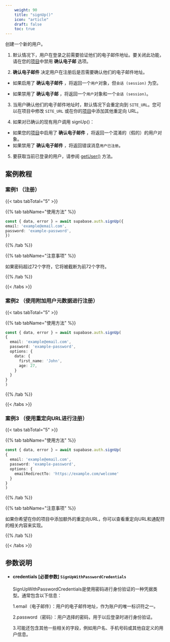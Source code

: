 ```yaml
---
    weight: 90
    title: "signUp()"
    icon: "article"
    draft: false
    toc: true
---
```


创建一个新的用户。



1. 默认情况下，用户在登录之前需要验证他们的电子邮件地址。要关闭此功能，请在您的[项目](https://cloud.memfiredb.com/db)中禁用 **确认电子邮** 选项。

2. **确认电子邮件** 决定用户在注册后是否需要确认他们的电子邮件地址。

* 如果启用了 **确认电子邮件** ，将返回一个`用户`对象，但`会话 (session)` 为空。

* 如果禁用了 **确认电子邮** ，将返回一个`用户`对象和一个`会话 (session)`。

3. 当用户确认他们的电子邮件地址时，默认情况下会重定向到 `SITE_URL`。您可以在项目中修改 `SITE_URL` 或在你的[项目](https://cloud.memfiredb.com/db)中添加其他重定向 URL。

4. 如果对已确认的现有用户调用 signUp()：

* 如果您的[项目](https://cloud.memfiredb.com/db)中启用了 **确认电子邮件** ，将返回一个混淆的（假的）的用户对象。
* 如果禁用了 **确认电子邮件** ，将返回错误消息`用户已注册`。
5. 要获取当前已登录的用户，请参阅 [getUser()](/docs/app/SDKdocs/JavaScript/auth/auth-getuser) 方法。


## 案例教程

### 案例1 （注册）

{{< tabs tabTotal="5" >}}



{{% tab tabName="使用方法" %}}



  ```ts
const { data, error } = await supabase.auth.signUp({
  email: 'example@email.com',
  password: 'example-password',
})
  ```



{{% /tab %}}


{{% tab tabName="注意事项" %}}



如果密码超过72个字符，它将被截断为前72个字符。



{{% /tab %}}

{{< /tabs >}}



### 案例2 （使用附加用户元数据进行注册）

{{< tabs tabTotal="5" >}}



{{% tab tabName="使用方法" %}}



  ```ts
const { data, error } = await supabase.auth.signUp(
  {
    email: 'example@email.com',
    password: 'example-password',
    options: {
      data: {
        first_name: 'John',
        age: 27,
      }
    }
  }
)
  ```



{{% /tab %}}

{{< /tabs >}}



### 案例3 （使用重定向URL进行注册）

{{< tabs tabTotal="5" >}}



{{% tab tabName="使用方法" %}}



  ```ts
const { data, error } = await supabase.auth.signUp(
  {
    email: 'example@email.com',
    password: 'example-password',
    options: {
      emailRedirectTo: 'https://example.com/welcome'
    }
  }
)
  ```



{{% /tab %}}


{{% tab tabName="注意事项" %}}



如果你希望在你的项目中添加额外的重定向URL，你可以查看重定向URL和通配符的相关内容来实现。



{{% /tab %}}

{{< /tabs >}}


## 参数说明


<ul className="method-list-group">
  
<li className="method-list-item">
  <h4 className="method-list-item-label">
    <span className="method-list-item-label-name">
      credentials
    </span>
    <span className="method-list-item-label-badge required">
      [必要参数]
    </span>
    <span className="method-list-item-validation">
      <code>SignUpWithPasswordCredentials</code> 
    </span>
  </h4>
  <div class="method-list-item-description">

SignUpWithPasswordCredentials是使用密码进行身份验证的一种凭据类型。通常包含以下信息：

1.email（电子邮件）：用户的电子邮件地址，作为账户的唯一标识符之一。

2.password（密码）：用户选择的密码，用于以后登录时进行身份验证。

3.可能还包含其他一些相关的字段，例如用户名、手机号码或其他自定义的用户信息。

  </div>
  

</li>

</ul>